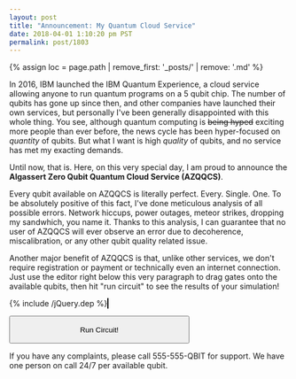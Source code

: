 ```yaml
---
layout: post
title: "Announcement: My Quantum Cloud Service"
date: 2018-04-01 1:10:20 pm PST
permalink: post/1803
---
```


{% assign loc = page.path | remove_first: '_posts/' | remove: '.md' %}


In 2016, IBM launched the IBM Quantum Experience, a cloud service allowing anyone to run quantum programs on a 5 qubit chip.
The number of qubits has gone up since then, and other companies have launched their own services, but personally I've been generally disappointed with this whole thing.
You see, although quantum computing is <strike>being hyped</strike> exciting more people than ever before, the news cycle has been hyper-focused on *quantity* of qubits.
But what I want is high *quality* of qubits, and no service has met my exacting demands.

Until now, that is.
Here, on this very special day, I am proud to announce the **Algassert Zero Qubit Quantum Cloud Service (AZQQCS)**.

Every qubit available on AZQQCS is literally perfect.
Every.
Single.
One.
To be absolutely positive of this fact, I've done meticulous analysis of all possible errors.
Network hiccups, power outages, meteor strikes, dropping my sandwhich, you name it.
Thanks to this analysis, I can guarantee that no user of AZQQCS will ever observe an error due to decoherence, miscalibration, or any other qubit quality related issue.

Another major benefit of AZQQCS is that, unlike other services, we don't require registration or payment or technically even an internet connection.
Just use the editor right below this very paragraph to drag gates onto the available qubits, then hit "run circuit" to see the results of your simulation!

{% include /jQuery.dep %}
<canvas id="drawCanvas" width="325" height="400" style="border:1px solid #000000;"></canvas>

<input type="button" value="Run Circuit!" id="btnEval" style="width: 325px; height: 50px"></input>

<script src="/assets/{{ loc }}/editor.js"></script>

If you have any complaints, please call 555-555-QBIT for support.
We have one person on call 24/7 per available qubit.
